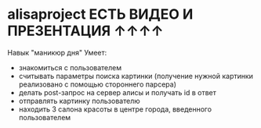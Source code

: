 # alisaproject ЕСТЬ ВИДЕО И ПРЕЗЕНТАЦИЯ ↑↑↑↑
Навык "маникюр дня"
Умеет:
- знакомиться с пользователем
- считывать параметры поиска картинки
(получение нужной картинки реализовано с помощью стороннего парсера)
- делать post-запрос на сервер алисы и получать id в ответ
- отправлять картинку пользователю
- находить 3 салона красоты в центре города, введенного пользователем

